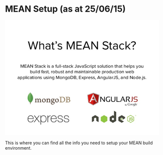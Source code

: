 # MEAN Setup (as at 25/06/15)

![](mean-stack.jpg)

This is where you can find all the info you need to setup your MEAN build environment.